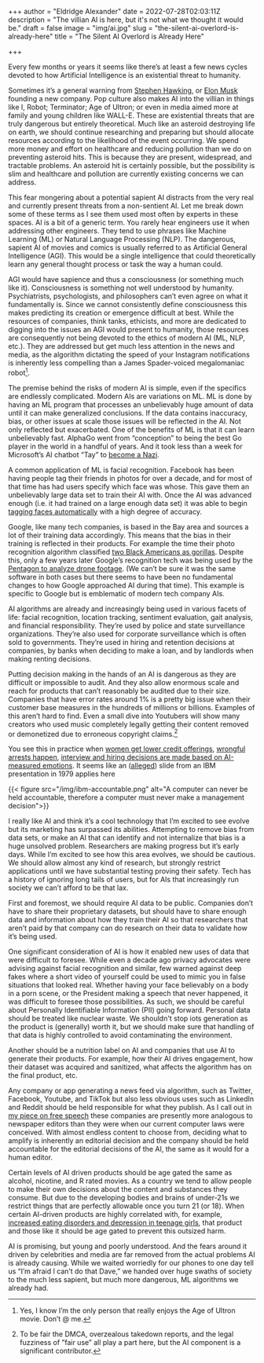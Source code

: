 +++
author = "Eldridge Alexander"
date = 2022-07-28T02:03:11Z
description = "The villian AI is here, but it's not what we thought it would be."
draft = false
image = "img/ai.jpg"
slug = "the-silent-ai-overlord-is-already-here"
title = "The Silent AI Overlord is Already Here"

+++

Every few months or years it seems like there’s at least a few news cycles devoted to how Artificial Intelligence is an existential threat to humanity.

Sometimes it’s a general warning from [Stephen Hawking](https://www.bbc.com/news/technology-30290540), or [Elon Musk](https://www.theguardian.com/technology/2014/oct/27/elon-musk-artificial-intelligence-ai-biggest-existential-threat) founding a new company. Pop culture also makes AI into the villian in things like I, Robot; Terminator; Age of Ultron; or even in media aimed more at family and young children like WALL-E. These are existential threats that are truly dangerous but entirely theoretical. Much like an asteroid destroying life on earth, we should continue researching and preparing but should allocate resources according to the likelihood of the event occurring. We spend more money and effort on healthcare and reducing pollution than we do on preventing asteroid hits. This is because they are present, widespread, and tractable problems. An asteroid hit is certainly possible, but the possibility is slim and healthcare and pollution are currently existing concerns we can address.

This fear mongering about a potential sapient AI distracts from the very real and currently present threats from a non-sentient AI. Let me break down some of these terms as I see them used most often by experts in these spaces. AI is a bit of a generic term. You rarely hear engineers use it when addressing other engineers. They tend to use phrases like Machine Learning (ML) or Natural Language Processing (NLP). The dangerous, sapient AI of movies and comics is usually referred to as Artificial General Intelligence (AGI). This would be a single intelligence that could theoretically learn any general thought process or task the way a human could. 

AGI would have sapience and thus a consciousness (or something much like it). Consciousness is something not well understood by humanity. Psychiatrists, psychologists, and philosophers can’t even agree on what it fundamentally is. Since we cannot consistently define consciousness this makes predicting its creation or emergence difficult at best. While the resources of companies, think tanks, ethicists, and more are dedicated to digging into the issues an AGI would present to humanity, those resources are consequently not being devoted to the ethics of modern AI (ML, NLP, etc.). They are addressed but get much less attention in the news and media, as the algorithm dictating the speed of your Instagram notifications is inherently less compelling than a James Spader-voiced megalomaniac robot[^1].

[^1]: Yes, I know I’m the only person that really enjoys the Age of Ultron movie. Don’t @ me.


The premise behind the risks of modern AI is simple, even if the specifics are endlessly complicated. Modern AIs are variations on ML. ML is done by having an ML program that processes an unbelievably huge amount of data until it can make generalized conclusions. If the data contains inaccuracy, bias, or other issues at scale those issues will be reflected in the AI. Not only reflected but exacerbated. One of the benefits of ML is that it can learn unbelievably  fast. AlphaGo went from “conception” to being the best Go player in the world in a handful of years. And it took less than a week for Microsoft’s AI chatbot “Tay” to [become a Nazi](https://www.cbsnews.com/news/microsoft-shuts-down-ai-chatbot-after-it-turned-into-racist-nazi/).

A common application of ML is facial recognition. Facebook has been having people tag their friends in photos for over a decade, and for most of that time has had users specify which face was whose. This gave them an unbelievably large data set to train their AI with. Once the AI was advanced enough (i.e. it had trained on a large enough data set) it was able to begin [tagging faces automatically](https://web.archive.org/web/20130714070457/https://blog.facebook.com/blog.php?post=46714588713) with a high degree of accuracy. 

Google, like many tech companies, is based in the Bay area and sources a lot of their training data accordingly. This means that the bias in their training is reflected in their products. For example the time their photo recognition algorithm classified [two Black Americans as gorillas](https://finance.yahoo.com/news/google-photos-mislabels-two-black-americans-as-122793782784.html). Despite this, only a few years later Google’s recognition tech was being used by the [Pentagon to analyze drone footage](https://www.bbc.com/news/technology-43316667). (We can’t be sure it was the same software in both cases but there seems to have been no fundamental changes to how Google approached AI during that time). This example is specific to Google but is emblematic of modern tech company AIs.

AI algorithms are already and increasingly being used in various facets of life: facial recognition, location tracking, sentiment evaluation, gait analysis, and financial responsibility. They’re used by police and state surveillance organizations. They’re also used for corporate surveillance  which is often sold to governments. They’re used in hiring and retention decisions at companies, by banks when deciding to make a loan, and by landlords when making renting decisions.

Putting decision making in the hands of an AI is dangerous as they are difficult or impossible to audit. And they also allow enormous scale and reach for products that can’t reasonably be audited due to their size. Companies that have error rates around 1% is a pretty big issue when their customer base measures in the hundreds of millions or billions. Examples of this aren’t hard to find. Even a small dive into Youtubers will show many creators who used music completely legally getting their content removed or demonetized due to erroneous copyright claims.[^2]

[^2]: To be fair the DMCA, overzealous takedown reports, and the legal fuzziness of ”fair use” all play a part here, but the AI component is a significant contributor. 


You see this in practice when [women get lower credit offerings](https://www.cnn.com/2019/11/12/business/apple-card-gender-bias/index.html), [wrongful arrests happen](https://www.washingtonpost.com/opinions/2020/06/24/i-was-wrongfully-arrested-because-facial-recognition-why-are-police-allowed-use-this-technology/), [interview and hiring decisions are made based on AI-measured emotions](https://www.inc.com/minda-zetlin/ai-is-now-analyzing-candidates-facial-expressions-during-video-job-interviews.html). It seems like an ([alleged](https://twitter.com/bumblebike/status/832394003492564993?s=20)) slide from an IBM presentation in 1979 applies here



{{< figure src="/img/ibm-accountable.png" alt="A computer can never be held accountable, therefore a computer must never make a management decision">}}

I really like AI and think it’s a cool technology that I’m excited to see evolve but its marketing has surpassed its abilities. Attempting to remove bias from data sets, or make an AI that can identify and not internalize that bias is a huge unsolved problem. Researchers are making progress but it’s early days. While I’m excited to see how this area evolves, we should be cautious. We should allow almost any kind of research, but strongly restrict applications until we have substantial testing proving their safety. Tech has a history of ignoring long tails of users, but for AIs that increasingly run society we can’t afford to be that lax.

First and foremost, we should require AI data to be public. Companies don’t have to share their proprietary datasets, but should have to share enough data and information about how they train their AI so that researchers that aren’t paid by that company can do research on their data to validate how it’s being used. 

One significant consideration of AI is how it enabled new uses of data that were difficult to foresee. While even a decade ago privacy advocates were advising against facial recognition and similar, few warned against deep fakes where a short video of yourself could be used to mimic you in false situations that looked real. Whether having your face believably on a body in a porn scene, or the President making a speech that never happened, it was difficult to foresee those possibilities. As such, we should be careful about Personally Identifiable Information (PII) going forward. Personal data should be treated like nuclear waste. We shouldn't stop iots generation as the product is (generally) worth it, but we should make sure that handling of that data is highly controlled to avoid contaminating the environment. 

Another should be a nutrition label on AI and companies that use AI to generate their products. For example, how their AI drives engagement, how their dataset was acquired and sanitized, what affects the algorithm has on the final product, etc.

Any company or app generating a news feed via algorithm, such as Twitter, Facebook, Youtube, and TikTok but also less obvious uses such as LinkedIn and Reddit should be held responsible for what they publish. As I call out in [my piece on free speech](/2022/07/06/free-speech-and-antitrust/) these companies are presently more analogous to newspaper editors than they were when our current computer laws were conceived. With almost endless content to choose from, deciding what to amplify is inherently an editorial decision and the company should be held accountable for the editorial decisions of the AI, the same as it would for a human editor.

Certain levels of AI driven products should be age gated the same as alcohol, nicotine, and R rated movies. As a country we tend to allow people to make their own decisions about the content and substances they consume. But due to the developing bodies and brains of under-21s we restrict things that are perfectly allowable once you turn 21 (or 18). When certain AI-driven products are highly correlated with, for example, [increased eating disorders and depression in teenage girls](https://abc13.com/instagram-causes-eating-disorders-depression-in-young-girls-new-l/12074932/), that product and those like it should be age gated to prevent this outsized harm.

AI is promising, but young and poorly understood. And the fears around it driven by celebrities and media are far removed from the actual problems AI is already causing. While we waited worriedly for our phones to one day tell us “I’m afraid I can’t do that Dave,” we handed over huge swaths of society to the much less sapient, but much more dangerous, ML algorithms we already had. 
